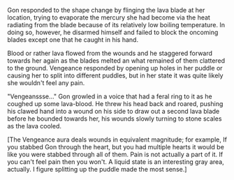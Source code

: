 Gon responded to the shape change by flinging the lava blade at her location, trying to evaporate the mercury she had become via the heat radiating from the blade because of its relatively low boiling temperature. In doing so, however, he disarmed himself and failed to block the oncoming blades except one that he caught in his hand.

Blood or rather lava flowed from the wounds and he staggered forward towards her again as the blades melted an what remained of them clattered to the ground. Vengeance responded by opening up holes in her puddle or causing her to split into different puddles, but in her state it was quite likely she wouldn't feel any pain.

"Vengeanssse..." Gon growled in a voice that had a feral ring to it as he coughed up some lava-blood. He threw his head back and roared, pushing his clawed hand into a wound on his side to draw out a second lava blade before he bounded towards her, his wounds slowly turning to stone scales as the lava cooled.

\[The Vengeance aura deals wounds in equivalent magnitude; for example, If you stabbed Gon through the heart, but you had multiple hearts it would be like you were stabbed through all of them. Pain is not actually a part of it. If you can't feel pain then you won't. A liquid state is an interesting gray area, actually. I figure splitting up the puddle made the most sense.\]